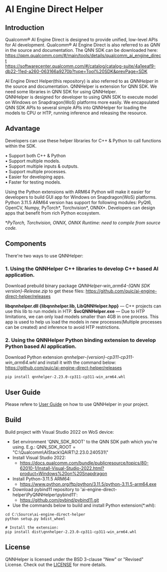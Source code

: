 # AI Engine Direct Helper 

## Introduction
Qualcomm® AI Engine Direct is designed to provide unified, low-level APIs for AI development. Qualcomm® AI Engine Direct is also referred to as *QNN* in the source and documentation. The QNN SDK can be downloaded here: <br>
https://qpm.qualcomm.com/#/main/tools/details/qualcomm_ai_engine_direct <br>
https://softwarecenter.qualcomm.com/#/catalog/catalog-suite/4a1eeaf9-db22-11ed-a260-063166a9270b?type=Tool%20SDK&prevPage=SDK

AI Engine Direct Helper(this repository) is also referred to as *QNNHelper* in the source and documentation. QNNHelper is extension for QNN SDK. We need some libraries in QNN SDK for using QNNHelper. <br>
QNNHelper is designed for developer to using QNN SDK to execute model on Windows on Snapdragon(WoS) platforms more easily. We encapsulated QNN SDK APIs to several simple APIs into QNNHelper for loading the models to CPU or HTP, running inference and releasing the resource.

## Advantage

Developers can use these helper libraries for C++ & Python to call functions within the SDK. <br>

• Support both C++ & Python <br>
• Support multiple models. <br>
• Support multiple inputs & outputs. <br>
• Support multiple processes. <br>
• Easier for developing apps. <br>
• Faster for testing models. <br>

Using the Python extensions with ARM64 Python will make it easier for developers to build GUI app for Windows on Snapdragon(WoS) platforms. Python 3.11.5 ARM64 version has support for following modules: PyQt6, OpenCV, Numpy, PyTorch*, Torchvision*, ONNX*. Developers can design apps that benefit from rich Python ecosystem. <br>

**PyTorch, Torchvision, ONNX, ONNX Runtime: need to compile from source code.*

## Components
There're two ways to use QNNHelper:
### 1. Using the QNNHelper C++ libraries to develop C++ based AI application.
Download prebuild binary package *QNNHelper-win_arm64-{QNN SDK version}-Release.zip* to get these files: https://github.com/quic/ai-engine-direct-helper/releases

**libqnnhelper.dll {libqnnhelper.lib, LibQNNHelper.hpp}** –– C++ projects can use this lib to run models in HTP.
**SvcQNNHelper.exe** –– Due to HTP limitations, we can only load models smaller than 4GB in one process. This app is used to help us load the models in new processes(Multiple processes can be created) and inference to avoid HTP restrictions.

### 2. Using the QNNHelper Python binding extension to develop Python based AI application.
Download Python extension *qnnhelper-{version}-cp311-cp311-win_arm64.whl* and install it with the command below:
https://github.com/quic/ai-engine-direct-helper/releases

```
pip install qnnhelper-2.23.0-cp311-cp311-win_arm64.whl
```

## User Guide
Please refere to [User Guide](Docs/User_Guide.md) on how to use QNNHelper in your project.

## Build
Build project with Visual Studio 2022 on WoS device:<br>
- Set environment 'QNN_SDK_ROOT' to the QNN SDK path which you're using. E.g.: QNN_SDK_ROOT = "C:\\Qualcomm\\AIStack\\QAIRT\\2.23.0.240531\\"
- Install Visual Studio 2022: 
  - https://docs.qualcomm.com/bundle/publicresource/topics/80-62010-1/Install-Visual-Studio-2022.html?product=Windows%20on%20Snapdragon
- Install Python-3.11.5 ARM64: 
  - https://www.python.org/ftp/python/3.11.5/python-3.11.5-arm64.exe
- Download pybind11 repository to 'ai-engine-direct-helper\PyQNNHelper\pybind11': 
  - https://github.com/pybind/pybind11.git
- Use the commands below to build and install Python extension(*.whl): 
```
cd C:\Source\ai-engine-direct-helper
python setup.py bdist_wheel

# Install the extension:
pip install dist\qnnhelper-2.23.0-cp311-cp311-win_arm64.whl
```

## License
QNNHelper is licensed under the BSD 3-clause "New" or "Revised" License. Check out the [LICENSE](LICENSE) for more details.
